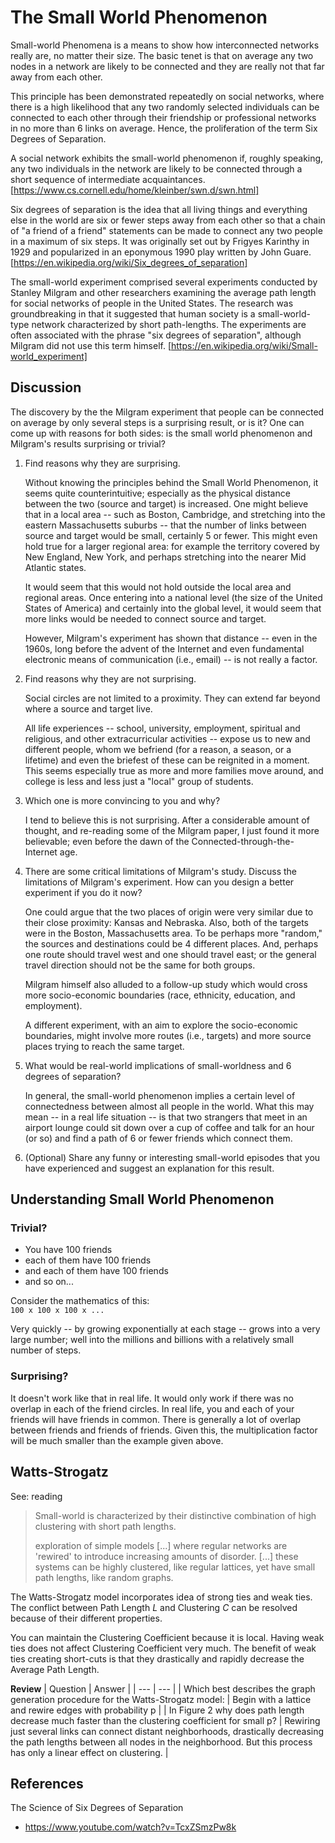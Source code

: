 # The Small World Phenomenon
Small-world Phenomena is a means to show how interconnected networks really are, no matter their size. The basic tenet is that on average any two nodes in a network are likely to be connected and they are really not that far away from each other.

This principle has been demonstrated repeatedly on social networks, where there is a high likelihood that any two randomly selected individuals can be connected to each other through their friendship or professional networks in no more than 6 links on average. Hence, the proliferation of the term Six Degrees of Separation.

A social network exhibits the small-world phenomenon if, roughly speaking, any two individuals in the network are likely to be connected through a short sequence of intermediate acquaintances. [https://www.cs.cornell.edu/home/kleinber/swn.d/swn.html]

Six degrees of separation is the idea that all living things and everything else in the world are six or fewer steps away from each other so that a chain of "a friend of a friend" statements can be made to connect any two people in a maximum of six steps. It was originally set out by Frigyes Karinthy in 1929 and popularized in an eponymous 1990 play written by John Guare. [https://en.wikipedia.org/wiki/Six_degrees_of_separation]

The small-world experiment comprised several experiments conducted by Stanley Milgram and other researchers examining the average path length for social networks of people in the United States. The research was groundbreaking in that it suggested that human society is a small-world-type network characterized by short path-lengths. The experiments are often associated with the phrase "six degrees of separation", although Milgram did not use this term himself. [https://en.wikipedia.org/wiki/Small-world_experiment]

## Discussion

The discovery by the the Milgram experiment that people can be connected on average by only several steps is a surprising result, or is it? One can come up with reasons for both sides: is the small world phenomenon and Milgram's results surprising or trivial?

1. Find reasons why they are surprising.   

    Without knowing the principles behind the Small World Phenomenon, it seems quite counterintuitive; especially as the physical distance between the two (source and target) is increased. One might believe that in a local area -- such as Boston, Cambridge, and stretching into the eastern Massachusetts suburbs -- that the number of links between source and target would be small, certainly 5 or fewer. This might even hold true for a larger regional area: for example the territory covered by New England, New York, and perhaps stretching into the nearer Mid Atlantic states.

    It would seem that this would not hold outside the local area and regional areas. Once entering into a national level (the size of the United States of America) and certainly into the global level, it would seem that more links would be needed to connect source and target.

    However, Milgram's experiment has shown that distance -- even in the 1960s, long before the advent of the Internet and even fundamental electronic means of communication (i.e., email) -- is not really a factor.

2. Find reasons why they are not surprising.

   Social circles are not limited to a proximity. They can extend far beyond where a source and target live.

   All life experiences -- school, university, employment, spiritual and religious, and other extracurricular activities -- expose us to new and different people, whom we befriend (for a reason, a season, or a lifetime) and even the briefest of these can be reignited in a moment. This seems especially true as more and more families move around, and college is less and less just a "local" group of students.   

3. Which one is more convincing to you and why?

   I tend to believe this is not surprising. After a considerable amount of thought, and re-reading some of the Milgram paper, I just found it more believable; even before the dawn of the Connected-through-the-Internet age.

4. There are some critical limitations of Milgram's study. Discuss the limitations of Milgram's experiment. How can you design a better experiment if you do it now?

   One could argue that the two places of origin were very similar due to their close proximity: Kansas and Nebraska. Also, both of the targets were in the Boston, Massachusetts area. To be perhaps more "random," the sources and destinations could be 4 different places. And, perhaps one route should travel west and one should travel east; or the general travel direction should not be the same for both groups.

   Milgram himself also alluded to a follow-up study which would cross more socio-economic boundaries (race, ethnicity, education, and employment).

   A different experiment, with an aim to explore the socio-economic boundaries, might involve more routes (i.e., targets) and more source places trying to reach the same target.

5. What would be real-world implications of small-worldness and 6 degrees of separation?

   In general, the small-world phenomenon implies a certain level of connectedness between almost all people in the world. What this may mean -- in a real life situation -- is that two strangers that meet in an airport lounge could sit down over a cup of coffee and talk for an hour (or so) and find a path of 6 or fewer friends which connect them.

6. (Optional) Share any funny or interesting small-world episodes that you have experienced and suggest an explanation for this result.

## Understanding Small World Phenomenon

### Trivial?
- You have 100 friends
- each of them have 100 friends
- and each of them have 100 friends
- and so on...

Consider the mathematics of this:   
`100 x 100 x 100 x ...`

Very quickly -- by growing exponentially at each stage -- grows into a very large number; well into the millions and billions with a relatively small number of steps.

### Surprising?
It doesn't work like that in real life. It would only work if there was no overlap in each of the friend circles. In real life, you and each of your friends will have friends in common. There is generally a lot of overlap between friends and friends of friends. Given this, the multiplication factor will be much smaller than the example given above.

## Watts-Strogatz
See: reading

> Small-world is characterized by their distinctive combination of high clustering with short path lengths.
>
> exploration of simple models [...] where regular networks are  'rewired' to introduce increasing amounts of disorder. [...] these systems can be highly clustered, like regular lattices, yet have small path lengths, like random graphs.

The Watts-Strogatz model incorporates idea of strong ties and weak ties. The conflict between Path Length *L* and Clustering *C* can be resolved because of their different properties.

You can maintain the Clustering Coefficient because it is local. Having weak ties does not affect Clustering Coefficient very much. The benefit of weak ties creating short-cuts is that they drastically and rapidly decrease the Average Path Length.

**Review**
| Question | Answer |
| --- | --- |
| Which best describes the graph generation procedure for the Watts-Strogatz model:   | Begin with a lattice and rewire edges with probability p   |
| In Figure 2 why does path length decrease much faster than the clustering coefficient for small p?   | Rewiring just several links can connect distant neighborhoods, drastically decreasing the path lengths between all nodes in the neighborhood. But this process has only a linear effect on clustering.  |

## References
The Science of Six Degrees of Separation
- https://www.youtube.com/watch?v=TcxZSmzPw8k

